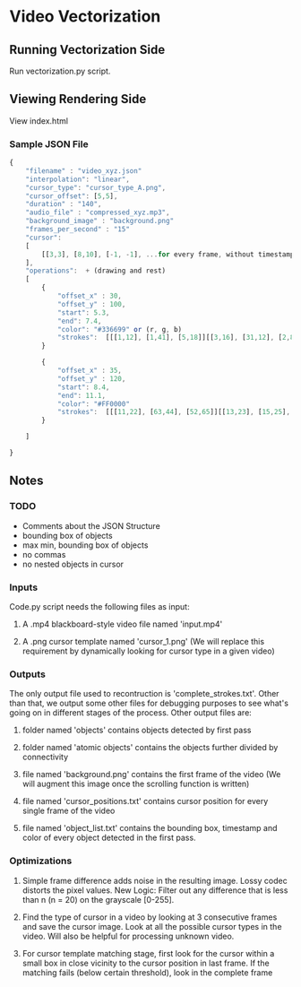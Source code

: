 # Video Vectorization

## Running Vectorization Side
Run vectorization.py script.

## Viewing Rendering Side
View index.html

### Sample JSON File

```javascript
{
    "filename" : "video_xyz.json"
    "interpolation": "linear",
    "cursor_type": "cursor_type_A.png",
    "cursor_offset": [5,5],
    "duration" : "140",
    "audio_file" : "compressed_xyz.mp3",
    "background_image" : "background.png"
    "frames_per_second" : "15"
    "cursor":
    [
        [[3,3], [8,10], [-1, -1], ...for every frame, without timestamps
    ],
    "operations":  + (drawing and rest)
    [
        {
            "offset_x" : 30,
            "offset_y" : 100,
            "start": 5.3,
            "end": 7.4,
            "color": "#336699" or (r, g, b)
            "strokes":  [[[1,12], [1,41], [5,18]][[3,16], [31,12], [2,8]][[7,112], [151,6], [1,11]] ...]
        }

        {
            "offset_x" : 35,
            "offset_y" : 120,
            "start": 8.4,
            "end": 11.1,
            "color": "#FF0000"
            "strokes":  [[[11,22], [63,44], [52,65]][[13,23], [15,25], [1,18]] ...]
        }

    ]

}
```

## Notes
### TODO
* Comments about the JSON Structure
* bounding box of objects
* max min, bounding box of objects
* no commas
* no nested objects in cursor

### Inputs
Code.py script needs the following files as input: 

1. A .mp4 blackboard-style video file named 'input.mp4'

2. A .png cursor template named 'cursor_1.png' (We will replace this requirement by dynamically looking for cursor type in a given video)

### Outputs
The only output file used to recontruction is 'complete_strokes.txt'. Other than that, we output some other files for debugging purposes to see what's going on in different stages of the process. 
Other output files are:

1. folder named 'objects' contains objects detected by first pass

2. folder named 'atomic objects' contains the objects further divided by connectivity

3. file named 'background.png' contains the first frame of the video (We will augment this image once the scrolling function is written)

4. file named 'cursor_positions.txt' contains cursor position for every single frame of the video

5. file named 'object_list.txt' contains the bounding box, timestamp and color of every object detected in the first pass.

### Optimizations
1. Simple frame difference adds noise in the resulting image. Lossy codec distorts the pixel values. New Logic: Filter out any difference that is less than n (n = 20) on the grayscale [0-255].

2. Find the type of cursor in a video by looking at 3 consecutive frames and save the cursor image. Look at all the possible cursor types in the video. Will also be helpful for processing unknown video.

3. For cursor template matching stage, first look for the cursor within a small box in close vicinity to the cursor position in last frame. If the matching fails (below certain threshold), look in the complete frame
